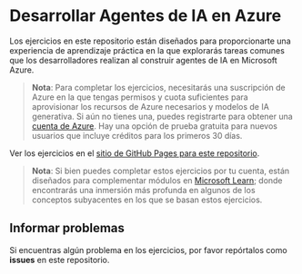 # Desarrollar Agentes de IA en Azure

Los ejercicios en este repositorio están diseñados para proporcionarte una experiencia de aprendizaje práctica en la que explorarás tareas comunes que los desarrolladores realizan al construir agentes de IA en Microsoft Azure.

> **Nota**: Para completar los ejercicios, necesitarás una suscripción de Azure en la que tengas permisos y cuota suficientes para aprovisionar los recursos de Azure necesarios y modelos de IA generativa. Si aún no tienes una, puedes registrarte para obtener una [cuenta de Azure](https://azure.microsoft.com/free). Hay una opción de prueba gratuita para nuevos usuarios que incluye créditos para los primeros 30 días.

Ver los ejercicios en el [sitio de GitHub Pages para este repositorio](https://go.microsoft.com/fwlink/?linkid=2310820).

> **Nota**: Si bien puedes completar estos ejercicios por tu cuenta, están diseñados para complementar módulos en [Microsoft Learn](https://learn.microsoft.com/training/paths/develop-ai-agents-on-azure/); donde encontrarás una inmersión más profunda en algunos de los conceptos subyacentes en los que se basan estos ejercicios.

## Informar problemas

Si encuentras algún problema en los ejercicios, por favor repórtalos como **issues** en este repositorio.


